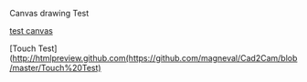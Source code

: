 Canvas drawing Test



[test canvas](http://htmlpreview.github.com/?https://github.com/magneval/Cad2Cam/blob/master/demo.html)

[Touch Test](http://htmlpreview.github.com(https://github.com/magneval/Cad2Cam/blob/master/Touch%20Test)
